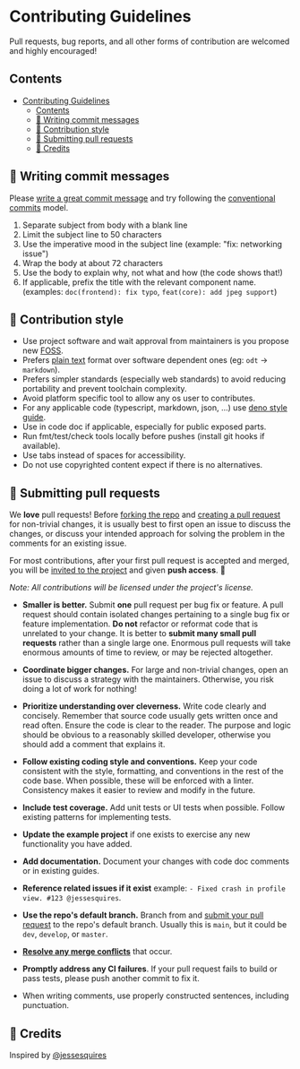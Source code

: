 # Contributing Guidelines

Pull requests, bug reports, and all other forms of contribution are welcomed and
highly encouraged!

## Contents

- [Contributing Guidelines](#contributing-guidelines)
  - [Contents](#contents)
  - [📝 Writing commit messages](#-writing-commit-messages)
  - [💅 Contribution style](#-contribution-style)
  - [🔁 Submitting pull requests](#-submitting-pull-requests)
  - [🙏 Credits](#-credits)

## 📝 Writing commit messages

Please [write a great commit message](https://cbea.ms/git-commit/) and try
following the [conventional commits](https://www.conventionalcommits.org) model.

1. Separate subject from body with a blank line
2. Limit the subject line to 50 characters
3. Use the imperative mood in the subject line (example: "fix: networking
   issue")
4. Wrap the body at about 72 characters
5. Use the body to explain why, not what and how (the code shows that!)
6. If applicable, prefix the title with the relevant component name. (examples:
   `doc(frontend): fix typo`, `feat(core): add jpeg support`)

## 💅 Contribution style

- Use project software and wait approval from maintainers is you propose new
  [FOSS](https://en.wikipedia.org/wiki/Free_and_open-source_software).
- Prefers [plain text](https://wiki.c2.com/?PowerOfPlainText) format over
  software dependent ones (eg: `odt` -> `markdown`).
- Prefers simpler standards (especially web standards) to avoid reducing
  portability and prevent toolchain complexity.
- Avoid platform specific tool to allow any os user to contributes.
- For any applicable code (typescript, markdown, json, ...) use
  [deno style guide](https://docs.deno.com/runtime/manual/references/contributing/style_guide).
- Use in code doc if applicable, especially for public exposed parts.
- Run fmt/test/check tools locally before pushes (install git hooks if
  available).
- Use tabs instead of spaces for accessibility.
- Do not use copyrighted content expect if there is no alternatives.

## 🔁 Submitting pull requests

We **love** pull requests! Before
[forking the repo](https://help.github.com/en/github/getting-started-with-github/fork-a-repo)
and
[creating a pull request](https://help.github.com/en/github/collaborating-with-issues-and-pull-requests/proposing-changes-to-your-work-with-pull-requests)
for non-trivial changes, it is usually best to first open an issue to discuss
the changes, or discuss your intended approach for solving the problem in the
comments for an existing issue.

For most contributions, after your first pull request is accepted and merged,
you will be
[invited to the project](https://help.github.com/en/github/setting-up-and-managing-your-github-user-account/inviting-collaborators-to-a-personal-repository)
and given **push access**. 🎉

_Note: All contributions will be licensed under the project's license._

- **Smaller is better.** Submit **one** pull request per bug fix or feature. A
  pull request should contain isolated changes pertaining to a single bug fix or
  feature implementation. **Do not** refactor or reformat code that is unrelated
  to your change. It is better to **submit many small pull requests** rather
  than a single large one. Enormous pull requests will take enormous amounts of
  time to review, or may be rejected altogether.

- **Coordinate bigger changes.** For large and non-trivial changes, open an
  issue to discuss a strategy with the maintainers. Otherwise, you risk doing a
  lot of work for nothing!

- **Prioritize understanding over cleverness.** Write code clearly and
  concisely. Remember that source code usually gets written once and read often.
  Ensure the code is clear to the reader. The purpose and logic should be
  obvious to a reasonably skilled developer, otherwise you should add a comment
  that explains it.

- **Follow existing coding style and conventions.** Keep your code consistent
  with the style, formatting, and conventions in the rest of the code base. When
  possible, these will be enforced with a linter. Consistency makes it easier to
  review and modify in the future.

- **Include test coverage.** Add unit tests or UI tests when possible. Follow
  existing patterns for implementing tests.

- **Update the example project** if one exists to exercise any new functionality
  you have added.

- **Add documentation.** Document your changes with code doc comments or in
  existing guides.

- **Reference related issues if it exist** example:
  `- Fixed crash in profile view. #123 @jessesquires`.

- **Use the repo's default branch.** Branch from and
  [submit your pull request](https://help.github.com/en/github/collaborating-with-issues-and-pull-requests/creating-a-pull-request-from-a-fork)
  to the repo's default branch. Usually this is `main`, but it could be `dev`,
  `develop`, or `master`.

- **[Resolve any merge conflicts](https://help.github.com/en/github/collaborating-with-issues-and-pull-requests/resolving-a-merge-conflict-on-github)**
  that occur.

- **Promptly address any CI failures**. If your pull request fails to build or
  pass tests, please push another commit to fix it.

- When writing comments, use properly constructed sentences, including
  punctuation.

## 🙏 Credits

Inspired by
[@jessesquires](https://github.com/jessesquires/.github/blob/main/CONTRIBUTING.md)
